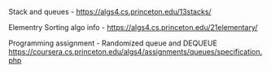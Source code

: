 Stack and queues - 
https://algs4.cs.princeton.edu/13stacks/

Elementry Sorting algo info - 
https://algs4.cs.princeton.edu/21elementary/

Programming assignment - Randomized queue and DEQUEUE
https://coursera.cs.princeton.edu/algs4/assignments/queues/specification.php
